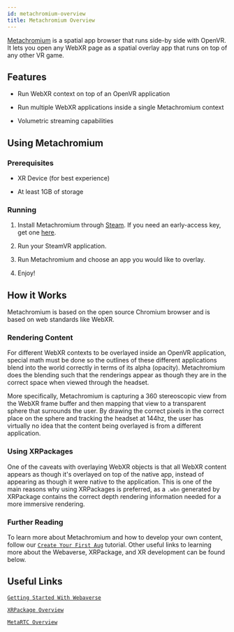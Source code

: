 ```yaml
---
id: metachromium-overview
title: Metachromium Overview
---
```


[Metachromium](https://metachromium.com/) is a spatial app browser that runs side-by side with OpenVR. It lets you open any WebXR page as a spatial overlay app that runs on top of any other VR game.

## Features

- Run WebXR context on top of an OpenVR application

- Run multiple WebXR applications inside a single Metachromium context

- Volumetric streaming capabilities

## Using Metachromium

### Prerequisites

- XR Device (for best experience)

- At least 1GB of storage

### Running

1. Install Metachromium through [Steam](https://store.steampowered.com/app/685110/Metachromium/). If you need an early-access key, get one [here](https://metachromium.com/).

2. Run your SteamVR application.

3. Run Metachromium and choose an app you would like to overlay.

4. Enjoy!

## How it Works

Metachromium is based on the open source Chromium browser and is based on web standards like WebXR.

### Rendering Content

For different WebXR contexts to be overlayed inside an OpenVR application, special math must be done so the outlines of these different applications blend into the world correctly in terms of its alpha (opacity). Metachromium does the blending such that the renderings appear as though they are in the correct space when viewed through the headset.

More specifically, Metachromium is capturing a 360 stereoscopic view from the WebXR frame buffer and then mapping that view to a transparent sphere that surrounds the user. By drawing the correct pixels in the correct place on the sphere and tracking the headset at 144hz, the user has virtually no idea that the content being overlayed is from a different application.

### Using XRPackages

One of the caveats with overlaying WebXR objects is that all WebXR content appears as though it's overlayed on top of the native app, instead of appearing as though it were native to the application. This is one of the main reasons why using XRPackages is preferred, as a `.wbn` generated by XRPackage contains the correct depth rendering information needed for a more immersive rendering.

### Further Reading

To learn more about Metachromium and how to develop your own content, follow our [`Create Your First Aug`](creating-an-aug.md) tutorial. Other useful links to learning more about the Webaverse, XRPackage, and XR development can be found below.

## Useful Links

[`Getting Started With Webaverse`](getting-started.md)

[`XRPackage Overview`](xrpackage-overview.md)

[`MetaRTC Overview`](metartc-overview.md)